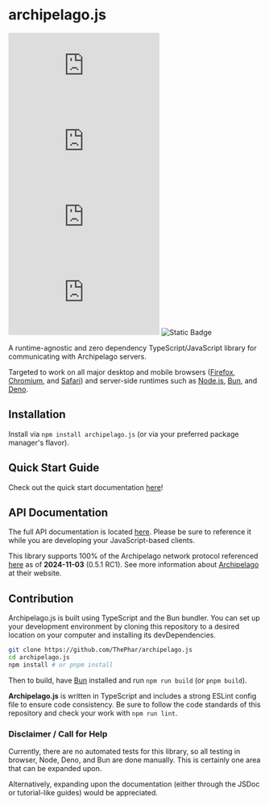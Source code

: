 # archipelago.js

![GitHub License](https://img.shields.io/github/license/thephar/archipelago.js?style=flat-square)
![Types](https://img.shields.io/npm/types/archipelago.js?style=flat-square)
![NPM Version](https://img.shields.io/npm/v/archipelago.js?style=flat-square)
![NPM Downloads](https://img.shields.io/npm/dm/archipelago.js?style=flat-square)
![Static Badge](https://img.shields.io/badge/bsky-%40pharware.com-gray?style=flat-square&labelColor=%233b78fc&link=https%3A%2F%2Fbsky.app%2Fprofile%2Fpharware.com)

A runtime-agnostic and zero dependency TypeScript/JavaScript library for communicating with Archipelago servers. 

Targeted to work on all major desktop and mobile browsers ([Firefox](https://www.mozilla.org/en-US/firefox/), 
[Chromium](https://www.chromium.org/), and [Safari](https://www.apple.com/safari/)) and server-side runtimes such as 
[Node.js](https://nodejs.org/en), [Bun](https://bun.sh/), and [Deno](https://deno.com/).

## Installation

Install via `npm install archipelago.js` (or via your preferred package manager's flavor).

## Quick Start Guide

Check out the quick start documentation [here](https://archipealgo.js.org/stable/documents/Quick_Start.html)!

## API Documentation

The full API documentation is located [here](https://thephar.github.io/archipelago.js/). Please be sure to reference it
while you are developing your JavaScript-based clients.

This library supports 100% of the Archipelago network protocol referenced 
[here](https://github.com/ArchipelagoMW/Archipelago/blob/main/docs/network%20protocol.md) as of **2024-11-03** 
(0.5.1 RC1). See more information about [Archipelago](https://archipelago.gg) at their website.

## Contribution

Archipelago.js is built using TypeScript and the Bun bundler. You can set up your development environment  by cloning 
this repository to a desired location on your computer and installing its devDependencies.

```bash
git clone https://github.com/ThePhar/archipelago.js
cd archipelago.js
npm install # or pnpm install
```

Then to build, have [Bun](https://bun.sh/) installed and run `npm run build` (or `pnpm build`).

**Archipelago.js** is written in TypeScript and includes a strong ESLint config file to ensure code consistency. Be sure
to follow the code standards of this repository and check your work with `npm run lint`.

### Disclaimer / Call for Help

Currently, there are no automated tests for this library, so all testing in browser, Node, Deno, and Bun are done 
manually. This is certainly one area that can be expanded upon.

Alternatively, expanding upon the documentation (either through the JSDoc or tutorial-like guides) would be appreciated. 
